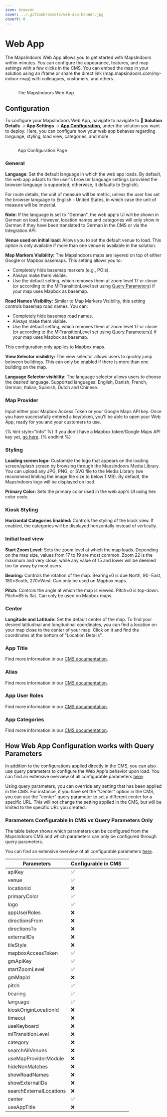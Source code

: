 ```yaml
---
icon: browser
cover: ../.gitbook/assets/web-app-banner.jpg
coverY: 0
---
```


# Web App

The MapsIndoors Web App allows you to get started with MapsIndoors within minutes. You can configure the appearance, features, and map settings with a few clicks in the CMS. You can embed the map in your solution using an iframe or share the direct link (map.mapsindoors.com/my-indoor-map) with colleagues, customers, and others.

<figure><img src="../.gitbook/assets/web-app.png" alt=""><figcaption><p>The MapsIndoors Web App</p></figcaption></figure>

## Configuration

To configure your MapsIndoors Web App, navigate to navigate to :wrench: **Solution Details** → **App Settings** → [**App Configuration**,](https://cms.mapsindoors.com/app-settings/app-config) under the solution you want to deploy. Here, you can configure how your web app behaves regarding language, styling, load view, categories, and more.

<figure><img src="../.gitbook/assets/image (69).png" alt=""><figcaption><p>App Configuration Page</p></figcaption></figure>

### General

**Language**: Set the default language in which the web app loads. By default, the web app adapts to the user's browser language settings (provided the browser language is supported; otherwise, it defaults to English).

For route details, the unit of measure will be metric, unless the user has set the browser language to English - United States, in which case the unit of measure will be imperial.

**Note:** If the language is set to "German", the web app's UI will be shown in German on load. However, location names and categories will only show in German if they have been translated to German in the CMS or via the Integration API.

**Venue used on initial load:** Allows you to set the default venue to load. This option is only available if more than one venue is available in the solution.

**Map Markers Visibility:** The MapsIndoors maps are layered on top of either Google or Mapbox basemaps. This setting allows you to:

* Completely hide basemap markers (e.g., POIs).
* Always make them visible.
* Use the default setting, which removes them at zoom level 17 or closer (or according to the MITransitionLevel set using [Query Parameters](https://docs.mapsindoors.com/products/fast-track-maptemplate/configuration/query-parameters)) if your map uses Mapbox as basemap.

**Road Names Visibility:** Similar to Map Markers Visibility, this setting controls basemap road names. You can:

* Completely hide basemap road names.
* Always make them visible.
* Use the default setting, which removes them at zoom level 17 or closer (or according to the MITransitionLevel set using [Query Parameters](https://docs.mapsindoors.com/products/fast-track-maptemplate/configuration/query-parameters))) if your map uses Mapbox as basemap.

This configuration only applies to Mapbox maps.

**View Selector visibility:** The view selector allows users to quickly jump between buildings. This can only be enabled if there is more than one building on the map.

**Language Selector visibility**: The language selector allows users to choose the desired language. Supported languages: English, Danish, French, German, Italian, Spanish, Dutch and Chinese.

### Map Provider

Input either your Mapbox Access Token or your Google Maps API key. Once you have successfully entered a key/token, you'll be able to open your Web App, ready for you and your customers to use.

{% hint style="info" %}
If you don't have a Mapbox token/Google Maps API key yet, [go here](../sdks-and-frameworks/web/tutorial/getting-started/map-engine-provider/).
{% endhint %}

### Styling

**Loading screen logo:** Customize the logo that appears on the loading screen/splash screen by browsing through the MapsIndoors Media Library. You can upload any JPG, PNG, or SVG file to the Media Library (we recommend limiting the image file size to below 1 MB). By default, the MapsIndoors logo will be displayed on load.

**Primary Color:** Sets the primary color used in the web app's UI using hex color code.&#x20;

### Kiosk Styling

**Horizontal Categories Enabled:** Controls the styling of the kiosk view. If enabled, the categories will be displayed horizontally instead of vertically.

### Initial load view

**Start Zoom Level:** Sets the zoom level at which the map loads. Depending on the map size, values from 17 to 19 are most common. Zoom 22 is the maximum and very close, while any value of 15 and lower will be deemed too far away by most users.

**Bearing:** Controls the rotation of the map. Bearing=0 is due North, 90=East, 180=South, 270=West. Can only be used on Mapbox maps.&#x20;

**Pitch:** Controls the angle at which the map is viewed. Pitch=0 is top-down. Pitch=85 is flat. Can only be used on Mapbox maps.&#x20;

### Center

**Longitude and Latitude:** Set the default center of the map. To find your desired latitudinal and longitudinal coordinates, you can find a location on your map close to the center of your map. Click on it and find the coordinates at the bottom of "Location Details".&#x20;

### App Title

Find more information in our [CMS documentation](https://docs.mapsindoors.com/products/cms/interface-overview#app-configuration).&#x20;

### Alias

Find more information in our [CMS documentation](https://docs.mapsindoors.com/products/cms/interface-overview#app-configuration).&#x20;

### App User Roles

Find more information in our [CMS documentation](https://docs.mapsindoors.com/products/cms/interface-overview#app-configuration).&#x20;

### App Categories

Find more information in our [CMS documentation](https://docs.mapsindoors.com/products/cms/interface-overview#app-configuration).&#x20;

## How Web App Configuration works with Query Parameters

In addition to the configurations applied directly in the CMS, you can also use query parameters to configure the Web App's behavior upon load. You can find an extensive overview of all configurable parameters [here](https://docs.mapsindoors.com/products/fast-track-maptemplate/configuration/query-parameters).

Using query parameters, you can override any setting that has been applied in the CMS. For instance, if you have set the "Center" option in the CMS, you can use the "center" query parameter to set a different center for a specific URL. This will not change the setting applied in the CMS, but will be limited to the specific URL you created.

### Parameters Configurable in CMS vs Query Parameters Only&#x20;

The table below shows which parameters can be configured from the MapsIndoors CMS and which parameters can only be configured through query parameters.

You can find an extensive overview of all configurable parameters [here](fast-track-maptemplate/configuration/query-parameters.md).

<table><thead><tr><th>Parameters</th><th>Configurable in CMS</th><th data-hidden></th></tr></thead><tbody><tr><td>apiKey</td><td>✅</td><td></td></tr><tr><td>venue</td><td>✅</td><td></td></tr><tr><td>locationId</td><td>❌</td><td></td></tr><tr><td>primaryColor</td><td>✅</td><td></td></tr><tr><td>logo</td><td>✅</td><td></td></tr><tr><td>appUserRoles</td><td>❌</td><td></td></tr><tr><td>directionsFrom</td><td>❌</td><td></td></tr><tr><td>directionsTo</td><td>❌</td><td></td></tr><tr><td>externalIDs</td><td>❌</td><td></td></tr><tr><td>tileStyle</td><td>❌</td><td></td></tr><tr><td>mapboxAccessToken</td><td>✅</td><td></td></tr><tr><td>gmApiKey</td><td>✅</td><td></td></tr><tr><td>startZoomLevel</td><td>✅</td><td></td></tr><tr><td>gmMapId</td><td>❌</td><td></td></tr><tr><td>pitch</td><td>✅</td><td></td></tr><tr><td>bearing</td><td>✅</td><td></td></tr><tr><td>language</td><td>✅</td><td></td></tr><tr><td>kioskOriginLocationId</td><td>❌</td><td></td></tr><tr><td>timeout</td><td>❌</td><td></td></tr><tr><td>useKeyboard</td><td>❌</td><td></td></tr><tr><td>miTransitionLevel</td><td>❌</td><td></td></tr><tr><td>category</td><td>❌</td><td></td></tr><tr><td>searchAllVenues</td><td>❌</td><td></td></tr><tr><td>useMapProviderModule</td><td>❌</td><td></td></tr><tr><td>hideNonMatches</td><td>❌</td><td></td></tr><tr><td>showRoadNames</td><td>❌</td><td></td></tr><tr><td>showExternalIDs</td><td>❌</td><td></td></tr><tr><td>searchExternalLocations</td><td>❌</td><td></td></tr><tr><td>center</td><td>✅</td><td></td></tr><tr><td>useAppTitle</td><td>❌</td><td></td></tr></tbody></table>
